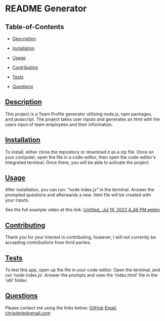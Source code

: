# README Generator
## Table-of-Contents
* [Description](#description)
* [Installation](#installation)
* [Usage](#usage)
   
* [Contributing](#contributing)
* [Tests](#tests)
* [Questions](#questions)
  
## [Description](#table-of-contents)
This project is a Team Profile generator utilizing node.js, npm packages, and javascript. The project takes user inputs and generates an html with the users input of team employees and their information.
## [Installation](#table-of-contents)
To install, either clone the repository or download it as a zip file. Once on your computer, open the file in a code-editor, then open the code-editor's integrated terminal. Once there, you will be able to activate the project.
## [Usage](#table-of-contents)
After installation, you can run: "node index.js" in the terminal. Answer the prompted questions and afterwards a new .html file will be created with your inputs.

See the full example video at this link:
[Untitled_ Jul 19, 2022 4_46 PM.webm](https://user-images.githubusercontent.com/107082980/179867751-1b2b8fba-b0ee-439e-8d85-2adb9cfd5c3b.webm)

   
## [Contributing](#table-of-contents)
  
Thank you for your interest in contributing; however, I will not currently be accepting contributions from third parties.
    
## [Tests](#table-of-contents)
To test this app, open up the file in your code-editor. Open the terminal, and run ‘node index.js’. Answer the prompts and view the ‘index.html’ file in the ‘util’ folder.
## [Questions](#table-of-contents)
Please contact me using the links below:
[GitHub](https://github.com/chrisdmle)
[Email: chrisdmle@gmail.com](mailto:chrisdmle@gmail.com)

